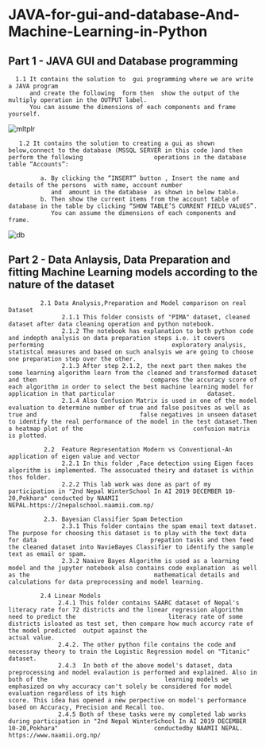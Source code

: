 # JAVA-for-gui-and-database-And-Machine-Learning-in-Python

## Part 1 - JAVA GUI and Database programming  
      
      1.1 It contains the solution to  gui programming where we are write a JAVA program
          and create the following  form then  show the output of the multiply operation in the OUTPUT label. 
          You can assume the dimensions of each components and frame yourself.      
![mltplr](https://user-images.githubusercontent.com/99060952/211167609-45914a99-68f5-4edf-bac2-5249fb7eee06.PNG)



       1.2 It contains the solution to creating a gui as shown below,connect to the database (MSSQL SERVER in this code )and then perform the following                    operations in the database table “Accounts”:
            
             a. By clicking the “INSERT” button , Insert the name and details of the persons  with name, account number 
                and  amount in the database  as shown in below table. 
             b. Then show the current items from the account table of database in the table by clicking “SHOW TABLE’S CURRENT FIELD VALUES”.  
                You can assume the dimensions of each components and frame.

![db](https://user-images.githubusercontent.com/99060952/211168001-69837f3d-8d11-416c-a00b-0ba050e46381.PNG)


## Part 2 - Data Anlaysis, Data Preparation and fitting Machine Learning models  according to the nature of the dataset 
             2.1 Data Analysis,Preparation and Model comparison on real Dataset 
                   2.1.1 This folder consists of "PIMA" dataset, cleaned dataset after data cleaning operation and python notebook. 
                   2.1.2 The notebook has explanation to both python code and indepth analysis on data preparation steps i.e. it covers performing                                    exploratory analysis, statistcal measures and based on such analsyis we are going to choose one preparation step over the other. 
                   2.1.3 After step 2.1.2, the next part then makes the some learning algorithm learn from the cleaned and transformed dataset and then                                compares the accuracy score of each algorithm in order to select the best machine learning model for application in that particular                          dataset.
                   2.1.4 Also Confusion Matrix is used in one of the model evaluation to determine number of true and false positves as well as true and                             false negatives in unseen dataset to identify the real performance of the model in the test dataset.Then a heatmap plot of the                               confusion matrix is plotted.   
                   
              2.2  Feature Representation Modern vs Conventional-An application of eigen value and vector
                   2.2.1 In this folder ,Face detection using Eigen faces algorithm is implemented. The assocuated theiry and dataset is within thos folder.
                   2.2.2 This lab work was done as part of my participation in "2nd Nepal WinterSchool In AI 2019 DECEMBER 10-20,Pokhara" conducted by NAAMII                           NEPAL.https://2nepalschool.naamii.com.np/ 
                 
              2.3. Bayesian Classifier Spam Detection 
                   2.3.1 This folder contains the spam email text dataset. The purpose for choosing this dataset is to play with the text data for data                                prepation tasks and then feed the cleaned dataset into NavieBayes Classifier to identify the sample text as email or spam.   
                   2.3.2 Naaive Bayes Algorithm is used as a learning model and the jupyter notebook also contains code explanation  as well as the                                   mathematical details and calculations for data preprocessing and model learning.   
             
             2.4 Linear Models
                  2.4.1 This folder contains SAARC dataset of Nepal's literacy rate for 72 districts and the linear regression algorithm need to predict the                          literacy rate of some districts isloated as test set, then compare how much accurcy rate of the model predicted  output against the                          actual value.
                  2.4.2. The other python file contains the code and necessray theory to train the Logistic Regression model on "Titanic" dataset.
                  2.4.3  In both of the above model's dataset, data preprocessing and model evalaution is performed and explained. Also in both of the                                 learning models we emphasized on why accuracy can't solely be considered for model evaluation regardless of its high                                         score. This idea has opened a new perpective on model's performance based on Accuracy, Precision and Recall too. 
                  2.4.5 Both of these tasks were my completed lab works during participation in "2nd Nepal WinterSchool In AI 2019 DECEMBER 10-20,Pokhara"                           conductedby NAAMII NEPAL. https://www.naamii.org.np/ 
             
             
                  
